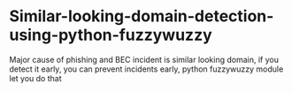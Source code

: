 # Similar-looking-domain-detection-using-python-fuzzywuzzy
Major cause of phishing and BEC incident is similar looking domain, if you detect it early, you can prevent incidents early, python fuzzywuzzy module let you do that
